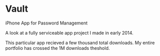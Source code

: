 # Vault
iPhone App for Password Management

A look at a fully serviceable app project I made in early 2014.

This particular app recieved a few thousand total downloads.  My entire portfolio has crossed the 1M downloads theshold. 
